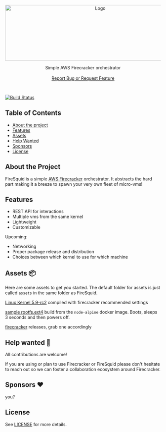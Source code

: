 <p align="center">
  <a href="#">
      <img src="https://storage.googleapis.com/firesquid/firesquid.svg" alt="Logo" width="600" height="180">
  </a>

  <p align="center">
    Simple AWS Firecracker orchestrator
    <br />
    <br />
    <a href="https://github.com/sousandrei/firesquid/issues/new">Report Bug or Request Feature</a>
  </p>
</p>

<br />

[![Build Status](https://github.com/sousandrei/firesquid/workflows/Main/badge.svg)](https://github.com/sousandrei/firesquid/actions)

## Table of Contents

- [About the project](#about)
- [Features](#features)
- [Assets](#assets)
- [Help Wanted](#help-wanted)
- [Sponsors](#sponsors)
- [License](#license)

## <a name="about"></a> About the Project

FireSquid is a simple [AWS Firecracker](https://firecracker-microvm.github.io/) orchestrator.
It abstracts the hard part making it a breeze to spawn your very own fleet of micro-vms!

## <a name="features"></a> Features

- REST API for interactions
- Multiple vms from the same kernel
- Lightweight
- Customizable

Upcoming:

- Networking
- Proper package release and distribution
- Choices between which kernel to use for which machine

## <a name="help-wanted"></a> Assets 📦

Here are some assets to get you started. The default folder for assets is just called `assets` in the same folder as FireSquid.

[Linux Kernel 5.9-rc2][kernel] compiled with firecracker recommended settings

[sample rootfs.ext4][rootfs] build from the `node-alpine` docker image. Boots, sleeps 3 seconds and then powers off.

[firecracker][firecracker] releases, grab one accordingly

## <a name="help-wanted"></a> Help wanted 🤝

All contributions are welcome!

If you are using or plan to use Firecracker or FireSquid please don't hesitate to reach out so we can foster a collaboration ecosystem around Firecracker.

## <a name="sponsors"></a> Sponsors ❤️

you?

## <a name="license"></a> License

See [LICENSE](https://github.com/sousandrei/firesquid/blob/master/LICENSE) for more details.

[rootfs]: https://storage.googleapis.com/firesquid/rootfs.ext4
[kernel]: https://storage.googleapis.com/firesquid/vmlinux
[firecracker]: https://github.com/firecracker-microvm/firecracker/releases
